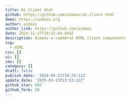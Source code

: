 ```yaml
---
title: Ai Client Html
github: https://github.com/aimeos/ai-client-html
demo: https://aimeos.org
author: aimeos
author_link: https://github.com/aimeos
date: 2024-11-27T10:32:44.844Z
description: Aimeos e-commerce HTML client components
ssg:
  - HTML
css: []
ui: []
cms: []
category: []
draft: false
publish_date: '2016-04-21T19:29:11Z'
update_date: '2025-03-13T13:53:22Z'
github_star: 405
github_fork: 59
---
```

